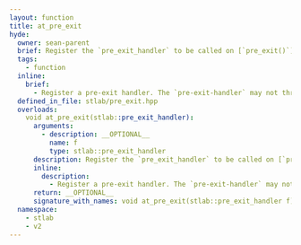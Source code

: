 ```yaml
---
layout: function
title: at_pre_exit
hyde:
  owner: sean-parent
  brief: Register the `pre_exit_handler` to be called on [`pre_exit()`](./f_pre_exit.html).
  tags:
    - function
  inline:
    brief:
      - Register a pre-exit handler. The `pre-exit-handler` may not throw. With C++17 or later it is required to be `noexcept`.
  defined_in_file: stlab/pre_exit.hpp
  overloads:
    void at_pre_exit(stlab::pre_exit_handler):
      arguments:
        - description: __OPTIONAL__
          name: f
          type: stlab::pre_exit_handler
      description: Register the `pre_exit_handler` to be called on [`pre_exit()`](./f_pre_exit.html). The functions are called in the reverse order that they are registered.
      inline:
        description:
          - Register a pre-exit handler. The `pre-exit-handler` may not throw. With C++17 or later it is required to be `noexcept`.
      return: __OPTIONAL__
      signature_with_names: void at_pre_exit(stlab::pre_exit_handler f)
  namespace:
    - stlab
    - v2
---
```

